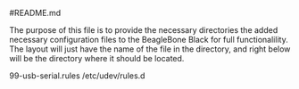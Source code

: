#README.md
 
The purpose of this file is to provide the necessary directories the 
added necessary configuration files to the BeagleBone Black for full
functionalility. The layout will just have the name of the file in the
directory, and right below will be the directory where it should be
located.

99-usb-serial.rules
/etc/udev/rules.d
 
